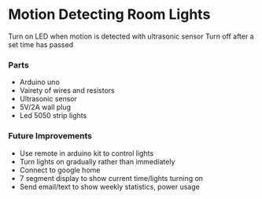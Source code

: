 # Motion Detecting Room Lights
Turn on LED when motion is detected with ultrasonic sensor
Turn off after a set time has passed

### Parts
* Arduino uno
* Vairety of wires and resistors
* Ultrasonic sensor
* 5V/2A wall plug
* Led 5050 strip lights

### Future Improvements
* Use remote in arduino kit to control lights
* Turn lights on gradually rather than immediately
* Connect to google home
* 7 segment display to show current time/lights turning on
* Send email/text to show weekly statistics, power usage
